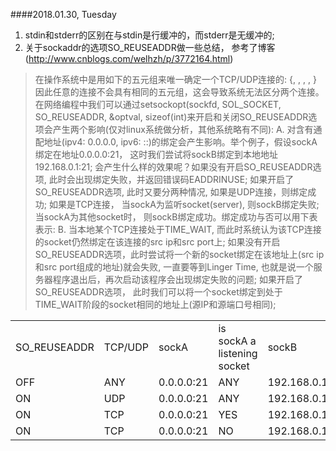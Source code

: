 ####2018.01.30, Tuesday
1. stdin和stderr的区别在与stdin是行缓冲的，而stderr是无缓冲的;
2. 关于sockaddr的选项SO_REUSEADDR做一些总结， 参考了博客(http://www.cnblogs.com/welhzh/p/3772164.html)
>   在操作系统中是用如下的五元组来唯一确定一个TCP/UDP连接的:
>       {<protocol>, <src addr>, <src port>, <dest addr>, <dest port>}
>   因此任意的连接不会具有相同的五元组，这会导致系统无法区分两个连接。在网络编程中我们可以通过setsockopt(sockfd, SOL_SOCKET, SO_REUSEADDR, &optval, sizeof(int)来开启和关闭SO_REUSEADDR选项会产生两个影响(仅对linux系统做分析，其他系统略有不同):
>   A. 对含有通配地址(ipv4: 0.0.0.0, ipv6: ::)的绑定会产生影响。举个例子，假设sockA绑定在地址0.0.0.0:21， 这时我们尝试将sockB绑定到本地地址192.168.0.1:21; 会产生什么样的效果呢？如果没有开启SO_REUSEADDR选项, 此时会出现绑定失败，并返回错误码EADDRINUSE; 如果开启了SO_REUSEADDR选项, 此时又要分两种情况, 如果是UDP连接，则绑定成功; 如果是TCP连接， 当sockA为监听socket(server), 则sockB绑定失败;
当sockA为其他socket时， 则sockB绑定成功。绑定成功与否可以用下表表示:
>   B. 当本地某个TCP连接处于TIME_WAIT, 而此时系统认为该TCP连接的socket仍然绑定在该连接的src ip和src port上; 如果没有开启SO_REUSEADDR选项，此时尝试将一个新的socket绑定在该地址上(src ip和src port组成的地址)就会失败, 一直要等到Linger Time, 也就是说一个服务器程序退出后，再次启动该程序会出现绑定失败的问题; 如果开启了SO_REUSEADDR选项， 此时我们可以将一个socket绑定到处于TIME_WAIT阶段的socket相同的地址上(源IP和源端口号相同);
<table class="table table-bordered table-striped table-condensed">
<tr>
   <td>SO_REUSEADDR</td>
   <td>TCP/UDP</td>
   <td>sockA</td>
   <td>is sockA a listening socket</td>
   <td>sockB</td>
   <td>result</td>
</tr>
<tr>
   <td>OFF</td>
   <td>ANY</td>
   <td>0.0.0.0:21</td>
   <td>ANY</td>
   <td>192.168.0.1:21</td>
   <td>fail</td>
</tr>
<tr>
   <td>ON</td>
   <td>UDP</td>
   <td>0.0.0.0:21</td>
   <td>ANY</td>
   <td>192.168.0.1:21</td>
   <td>sucess</td>
</tr>
<tr>
   <td>ON</td>
   <td>TCP</td>
   <td>0.0.0.0:21</td>
   <td>YES</td>
   <td>192.168.0.1:21</td>
   <td>fail</td>
</tr>
<tr>
   <td>ON</td>
   <td>TCP</td>
   <td>0.0.0.0:21</td>
   <td>NO</td>
   <td>192.168.0.1:21</td>
   <td>sucess</td>
</tr>
</table>




